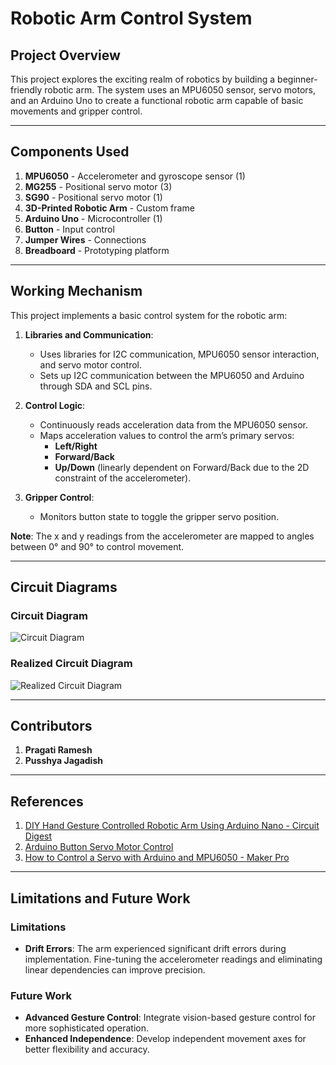 # Robotic Arm Control System

## Project Overview
This project explores the exciting realm of robotics by building a beginner-friendly robotic arm. The system uses an MPU6050 sensor, servo motors, and an Arduino Uno to create a functional robotic arm capable of basic movements and gripper control.

---

## Components Used
1. **MPU6050** - Accelerometer and gyroscope sensor (1)  
2. **MG255** - Positional servo motor (3)  
3. **SG90** - Positional servo motor (1)  
4. **3D-Printed Robotic Arm** - Custom frame  
5. **Arduino Uno** - Microcontroller (1)  
6. **Button** - Input control  
7. **Jumper Wires** - Connections  
8. **Breadboard** - Prototyping platform  

---

## Working Mechanism
This project implements a basic control system for the robotic arm:

1. **Libraries and Communication**:  
   - Uses libraries for I2C communication, MPU6050 sensor interaction, and servo motor control.  
   - Sets up I2C communication between the MPU6050 and Arduino through SDA and SCL pins.

2. **Control Logic**:  
   - Continuously reads acceleration data from the MPU6050 sensor.  
   - Maps acceleration values to control the arm’s primary servos:  
     - **Left/Right**  
     - **Forward/Back**  
     - **Up/Down** (linearly dependent on Forward/Back due to the 2D constraint of the accelerometer).

3. **Gripper Control**:  
   - Monitors button state to toggle the gripper servo position.

**Note**: The x and y readings from the accelerometer are mapped to angles between 0° and 90° to control movement.  

---

## Circuit Diagrams
### Circuit Diagram
![Circuit Diagram](https://github.com/user-attachments/assets/c64399c6-99a2-45a8-9c2a-cbe2700ab465)

### Realized Circuit Diagram
![Realized Circuit Diagram](https://github.com/user-attachments/assets/511231eb-fe5c-4ce1-bdcf-ec502c2e2d7c)

---

## Contributors
1. **Pragati Ramesh**  
2. **Pusshya Jagadish**  

---

## References
1. [DIY Hand Gesture Controlled Robotic Arm Using Arduino Nano - Circuit Digest](https://circuitdigest.com/microcontroller-projects/diy-hand-gesture-controlled-robotic-arm-using-arduino-nano)  
2. [Arduino Button Servo Motor Control](https://arduinogetstarted.com/tutorials/arduino-button-servo-motor)  
3. [How to Control a Servo with Arduino and MPU6050 - Maker Pro](https://maker.pro/arduino/tutorial/how-to-control-a-servo-with-an-arduino-and-mpu605)

---

## Limitations and Future Work
### Limitations
- **Drift Errors**: The arm experienced significant drift errors during implementation. Fine-tuning the accelerometer readings and eliminating linear dependencies can improve precision.

### Future Work
- **Advanced Gesture Control**: Integrate vision-based gesture control for more sophisticated operation.  
- **Enhanced Independence**: Develop independent movement axes for better flexibility and accuracy.  
